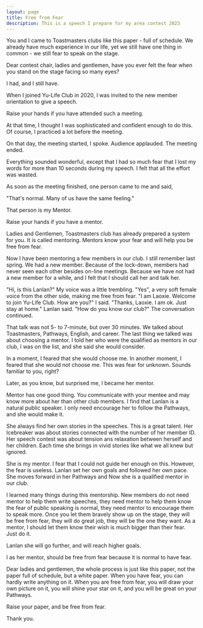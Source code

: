 ```yaml
---
layout: page
title: Free from Fear
description: This is a speech I prepare for my area contest 2023
---
```



You and I came to Toastmasters clubs like this paper - full of schedule.
We already have much experience in our life, yet we still have one thing
in common - we still fear to speak on the stage.

Dear contest chair, ladies and gentlemen, have you ever felt
the fear when you stand on the stage facing so many eyes?

I had, and I still have.

When I joined Yu-Life Club in 2020, I was invited to the new member orientation
to give a speech.

Raise your hands if you have attended such a meeting.

At that time, I thought I was sophisticated and confident enough to do this.
Of course, I practiced a lot before the meeting.

On that day, the meeting started, I spoke. Audience applauded. The meeting ended.

Everything sounded wonderful, except that I had so much fear that I lost my words
for more than 10 seconds during my speech. I felt that all the effort was wasted.

As soon as the meeting finished, one person came to me and said,

"That's normal. Many of us have the same feeling."

That person is my Mentor.

Raise your hands if you have a mentor.

Ladies and Gentlemen, Toastmasters club has already prepared a system for you.
It is called mentoring. Mentors know your fear and will help you be free from fear.

Now I have been mentoring a few members in our club. I still remember last spring.
We had a new member. Because of the lock-down, members had never seen each
other besides on-line meetings. Because we have not had a new member for a
while, and I felt that I should call her and talk her.

"Hi, is this Lanlan?" My voice was a little trembling.
"Yes", a very soft female voice from the other side, making me free from fear.
"I am Laoxie. Welcome to join Yu-Life Club. How are you?" I said.
"Thanks, Laoxie. I am ok. Just stay at home." Lanlan said.
"How do you know our club?" The conversation continued.

That talk was not 5- to 7-minute, but over 30 minutes. We talked
about Toastmasters, Pathways, English, and career. The last thing we talked
was about choosing a mentor. I told her who were the qualified as mentors in our
club, I was on the list, and she said she would consider.

In a moment, I feared that she would choose me. In another moment, I feared
that she would not choose me. This was fear for unknown. Sounds familiar to
you, right?

Later, as you know, but surprised me, I became her mentor.

Mentor has one good thing. You communicate with your mentee and may know more
about her than other club members. I find that Lanlan is a natural public
speaker. I only need encourage her to follow the Pathways, and she would make
it.

She always find her own stories in the speeches. This is a great talent.
Her Icebreaker was about stories connected with the number of her member ID.
Her speech contest was about tension ans relaxation between herself and her
children. Each time she brings in vivid stories like what we all knew but ignored.

She is my mentor. I fear that I could not guide her enough on this.
However, the fear is useless. Lanlan set her own goals and followed her own
pace. She moves forward in her Pathways and Now she is a qualified mentor
in our club.

I learned many things during this mentorship. New members do not need mentor
to help them write speeches, they need mentor to help them know the fear of
public speaking is normal, they need mentor to encourage them to speak more.
Once you let them bravely show up on the stage, they will be free from fear,
they will do great job, they will be the one they want. As a mentor, I should
let them know their wish is much bigger than their fear. Just do it.

Lanlan she will go further, and will reach higher goals.

I as her mentor, should be free from fear because it is normal to have fear.

Dear ladies and gentlemen, the whole process is just like this paper, not the
paper full of schedule, but a white paper. When you have fear, you can hardly
write anything on it. When you are free from fear, you will draw your own
picture on it, you will shine your star on it, and you will be great on your
Pathways.

Raise your paper, and be free from fear.

Thank you.